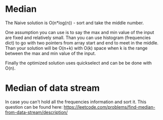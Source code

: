 # Median
The Naive solution is O(n*log(n)) - sort and take the middle number.

One assumption you can use is to say the max and min value of the input are fixed and relatively small.
Than you can use histogram (frequencies dict) to go with two pointers from array start and end to meet in the middle.
Than your solution will be O(n+k) with O(k) space when k is the range between the max and min value of the input.

Finally the optimized solution uses quickselect and can be be done with O(n).

# Median of data stream
In case you can't hold all the frequencies information and sort it.
This question can be found here:
https://leetcode.com/problems/find-median-from-data-stream/description/


